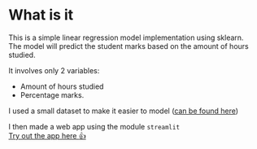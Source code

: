 # What is it 

This is a simple linear regression model implementation using sklearn.  
The model will predict the student marks based on the amount of hours studied.  

It involves only 2 variables:
- Amount of hours studied 
- Percentage marks.  

I used a small dataset to make it easier to model ([can be found here](http://bit.ly/w-data))


I then made a web app using the module `streamlit`  
[Try out the app here :+1: ](https://elpatatone-student-mark-prediction-app-uzrcq8.streamlitapp.com)

